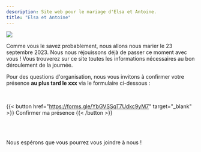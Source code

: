 ```yaml
---
description: Site web pour le mariage d'Elsa et Antoine.
title: "Elsa et Antoine"
---
```


![](/photo/barbaracox/DSC_5198.jpg)

Comme vous le savez probablement, nous allons nous marier le 23 septembre 2023. Nous nous réjouissons déjà de passer ce moment avec vous ! Vous trouverez sur ce site toutes les informations nécessaires au bon déroulement de la journée.

Pour des questions d'organisation, nous vous invitons à confirmer votre présence **au plus tard le xxx** via le formulaire ci-dessous :

<br>

{{< button href="https://forms.gle/YbGVSSqT7Udkc9yM7" target="_blank" >}}
Confirmer ma présence
{{< /button >}}

<br>
<br>

Nous espérons que vous pourrez vous joindre à nous !
